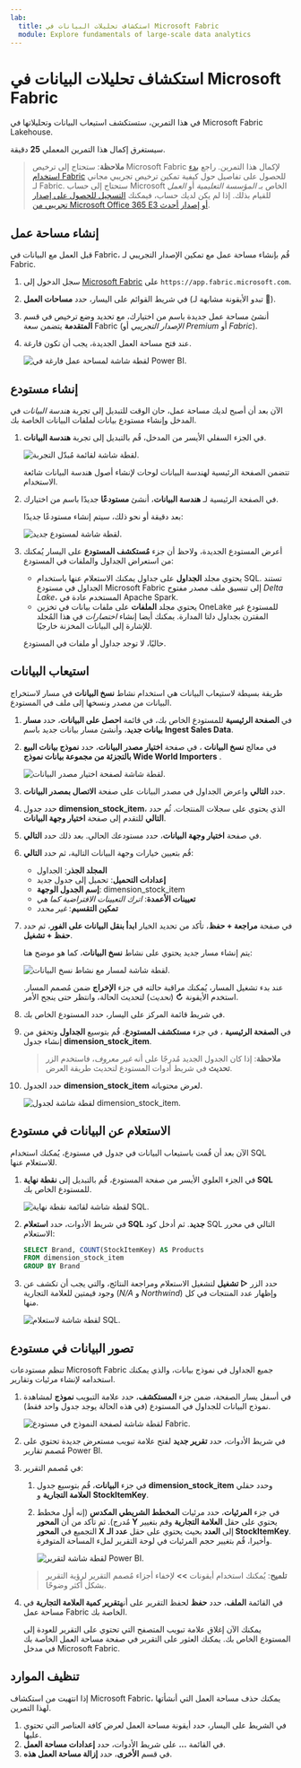 ```yaml
---
lab:
  title: استكشاف تحليلات البيانات في Microsoft Fabric
  module: Explore fundamentals of large-scale data analytics
---
```


# استكشاف تحليلات البيانات في Microsoft Fabric

في هذا التمرين، ستستكشف استيعاب البيانات وتحليلاتها في Microsoft Fabric Lakehouse.

سيستغرق إكمال هذا التمرين المعملي **25** دقيقة.

> **ملاحظة**: ستحتاج إلى ترخيص Microsoft Fabric لإكمال هذا التمرين. راجع [بدء استخدام Fabric](https://learn.microsoft.com/fabric/get-started/fabric-trial) للحصول على تفاصيل حول كيفية تمكين ترخيص تجريبي مجاني لـ Fabric. ستحتاج إلى حساب Microsoft الخاص بـ *المؤسسة التعليمية* أو *العمل* للقيام بذلك. إذا لم يكن لديك حساب، فيمكنك [التسجيل للحصول على إصدار تجريبي من Microsoft Office 365 E3 أو إصدار أحدث](https://www.microsoft.com/microsoft-365/business/compare-more-office-365-for-business-plans).

## إنشاء مساحة عمل

قبل العمل مع البيانات في Fabric، قُم بإنشاء مساحة عمل مع تمكين الإصدار التجريبي لـ Fabric.

1. سجل الدخول إلى [Microsoft Fabric](https://app.fabric.microsoft.com) على `https://app.fabric.microsoft.com`.
2. في شريط القوائم على اليسار، حدد **مساحات العمل** (تبدو الأيقونة مشابهة لـ ).
3. أنشئ مساحة عمل جديدة باسم من اختيارك، مع تحديد وضع ترخيص في قسم **المتقدمة** يتضمن سعة Fabric (*الإصدار التجريبي* أو *Premium* أو *Fabric*).
4. عند فتح مساحة العمل الجديدة، يجب أن تكون فارغة.

    ![لقطة شاشة لمساحة عمل فارغة في Power BI.](./images/new-workspace.png)

## إنشاء مستودع

الآن بعد أن أصبح لديك مساحة عمل، حان الوقت للتبديل إلى تجربة *هندسة البيانات* في المدخل وإنشاء مستودع بيانات لملفات البيانات الخاصة بك.

1. في الجزء السفلي الأيسر من المدخل، قُم بالتبديل إلى تجربة **هندسة البيانات**.

    ![لقطة شاشة لقائمة مُبدّل التجربة.](./images/fabric-switcher.png)

    تتضمن الصفحة الرئيسية لهندسة البيانات لوحات لإنشاء أصول هندسة البيانات شائعة الاستخدام.

2. في الصفحة الرئيسية لـ **هندسة البيانات**، أنشئ **مستودعًا** جديدًا باسم من اختيارك.

    بعد دقيقة أو نحو ذلك، سيتم إنشاء مستودعًا جديدًا:

    ![لقطة شاشة لمستودع جديد.](./images/new-lakehouse.png)

3. أعرض المستودع الجديدة، ولاحظ أن جزء **مُستكشف المستودع** على اليسار يُمكنك من استعراض الجداول والملفات في المستودع:
    - يحتوي مجلد **الجداول** على جداول يمكنك الاستعلام عنها باستخدام SQL. تستند الجداول في مستودع Microsoft Fabric إلى تنسيق ملف مصدر مفتوح *Delta Lake*، المستخدم عادة في Apache Spark.
    - يحتوي مجلد **الملفات** على ملفات بيانات في تخزين OneLake للمستودع غير المقترن بجداول دلتا المدارة. يمكنك أيضا إنشاء *اختصارات* في هذا المُجلد للإشارة إلى البيانات المخزنة خارجيًا.

    حاليًا، لا توجد جداول أو ملفات في المستودع.

## استيعاب البيانات

طريقة بسيطة لاستيعاب البيانات هي استخدام نشاط **نسخ البيانات** في مسار لاستخراج البيانات من مصدر ونسخها إلى ملف في المستودع.

1. في **الصفحة الرئيسية** للمستودع الخاص بك، في قائمة **احصل على البيانات**، حدد **مسار بيانات جديد**، وأنشئ مسار بيانات جديد باسم **Ingest Sales Data**.
1. في معالج **نسخ البيانات** ، في صفحة **اختيار مصدر البيانات**، حدد **نموذج بيانات البيع بالتجزئة من مجموعة بيانات نموذج Wide World Importers** .

    ![لقطة شاشة لصفحة اختيار مصدر البيانات.](./images/choose-data-source.png)

1. حدد **التالي** واعرض الجداول في مصدر البيانات على صفحة **الاتصال بمصدر البيانات**.
1. حدد جدول **dimension_stock_item**، الذي يحتوي على سجلات المنتجات. ثُم حدد **التالي** للتقدم إلى صفحة **اختيار وجهة البيانات**.
1. في صفحة **اختيار وجهة البيانات**، حدد مستودعك الحالي. بعد ذلك حدد **التالي**.
1. قُم بتعيين خيارات وجهة البيانات التالية، ثم حدد **التالي**:
    - **المجلد الجذر**: الجداول
    - **إعدادات التحميل**: تحميل إلى جدول جديد
    - **إسم الجدول الوجهة**: dimension_stock_item
    - **تعيينات الأعمدة**: *اترك التعيينات الافتراضية كما هي*
    - **تمكين التقسيم**: *غير محدد*
1. في صفحة **مراجعة + حفظ**، تأكد من تحديد الخيار **ابدأ بنقل البيانات على الفور**، ثم حدد **حفظ + تشغيل**.

    يتم إنشاء مسار جديد يحتوي على نشاط **نسخ البيانات**، كما هو موضح هنا:

    ![لقطة شاشة لمسار مع نشاط نسخ البيانات.](./images/copy-data-pipeline.png)

    عند بدء تشغيل المسار، يُمكنك مراقبة حالته في جزء **الإخراج** ضمن مُصمم المسار. استخدم الأيقونة **↻** (*تحديث*) لتحديث الحالة، وانتظر حتى ينجح الأمر.

1. في شريط قائمة المركز على اليسار، حدد المستودع الخاص بك.
1. في **الصفحة الرئيسية** ، في جزء **مستكشف المستودع**، قُم بتوسيع **الجداول** وتحقق من إنشاء جدول **dimension_stock_item**.

    > **ملاحظة**: إذا كان الجدول الجديد مُدرجًا على أنه *غير معروف*، فاستخدم الزر **تحديث** في شريط أدوات المستودع لتحديث طريقة العرض.

1. حدد الجدول **dimension_stock_item** لعرض محتوياته.

    ![لقطة شاشة لجدول dimension_stock_item.](./images/dimProduct.png)

## الاستعلام عن البيانات في مستودع

الآن بعد أن قُمت باستيعاب البيانات في جدول في مستودع، يُمكنك استخدام SQL للاستعلام عنها.

1. في الجزء العلوي الأيسر من صفحة المستودع، قُم بالتبديل إلى **نقطة نهاية SQL** للمستودع الخاص بك.

    ![لقطة شاشة لقائمة نقطة نهاية SQL.](./images/endpoint-switcher.png)

1. في شريط الأدوات، حدد **استعلام SQL جديد**. ثم أدخل كود SQL التالي في محرر الاستعلام:

    ```sql
    SELECT Brand, COUNT(StockItemKey) AS Products
    FROM dimension_stock_item
    GROUP BY Brand
    ```

1. حدد الزر **▷ تشغيل** لتشغيل الاستعلام ومراجعة النتائج، والتي يجب أن تكشف عن وجود قيمتين للعلامة التجارية (*N/A* و *Northwind*) وإظهار عدد المنتجات في كل منها.

    ![لقطة شاشة لاستعلام SQL.](./images/sql-query.png)

## تصور البيانات في مستودع

تنظم مستودعات Microsoft Fabric جميع الجداول في نموذج بيانات، والذي يمكنك استخدامه لإنشاء مرئيات وتقارير.

1. في أسفل يسار الصفحة، ضمن جزء **المستكشف**، حدد علامة التبويب **نموذج** لمشاهدة نموذج البيانات للجداول في المستودع (في هذه الحالة يوجد جدول واحد فقط).

    ![لقطة شاشة لصفحة النموذج في مستودع Fabric.](./images/fabric-model.png)

1. في شريط الأدوات، حدد **تقرير جديد** لفتح علامة تبويب مستعرض جديدة تحتوي على مُصمم تقارير Power BI.
1. في مُصمم التقرير:
    1. في جزء **البيانات**، قُم بتوسيع جدول **dimension_stock_item** وحدد حقلي **العلامة التجارية** و **StockItemKey**.
    1. في جزء **المرئيات**، حدد مرئيات **المخطط الشريطي المكدس** (إنه أول مخطط مُدرج). ثم تأكد من أن **المحور Y** يحتوي على حقل **العلامة التجارية** وقم بتغيير التجميع في **المحور X** إلى **العدد** بحيث يحتوي على حقل **عدد الـ StockItemKey**. وأخيرا، قُم بتغيير حجم المرئيات في لوحة التقرير لملء المساحة المتوفرة.

        ![لقطة شاشة لتقرير Power BI.](./images/fabric-report.png)

    > **تلميح**: يُمكنك استخدام أيقونات **>>** لإخفاء أجزاء مُصمم التقرير لرؤية التقرير بشكل أكثر وضوحًا.

1. في القائمة **الملف**، حدد **حفظ** لحفظ التقرير على أنه**تقرير كمية العلامة التجارية** في مساحة عمل Fabric الخاصة بك.

    يمكنك الآن إغلاق علامة تبويب المتصفح التي تحتوي على التقرير للعودة إلى المستودع الخاص بك. يمكنك العثور على التقرير في صفحة مساحة العمل الخاصة بك في مدخل Microsoft Fabric.

## تنظيف الموارد

إذا انتهيت من استكشاف Microsoft Fabric، يمكنك حذف مساحة العمل التي أنشأتها لهذا التمرين.

1. في الشريط على اليسار، حدد أيقونة مساحة العمل لعرض كافة العناصر التي تحتوي عليها.
2. في القائمة **...** على شريط الأدوات، حدد **إعدادات مساحة العمل**.
3. في قسم **الأخرى**، حدد **إزالة مساحة العمل هذه**.
